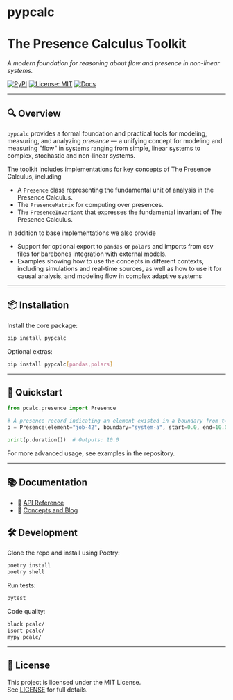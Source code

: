 # pypcalc
# The Presence Calculus Toolkit
_A modern foundation for reasoning about flow and presence in non-linear systems._

[![PyPI](https://img.shields.io/pypi/v/pypcalc.svg)](https://pypi.org/project/pypcalc/)
[![License: MIT](https://img.shields.io/badge/License-MIT-yellow.svg)](LICENSE)
[![Docs](https://img.shields.io/badge/docs-online-blue.svg)](https://py.pcalc.org)

---

## 🔍 Overview

`pypcalc` provides a formal foundation and practical tools for modeling, measuring, and analyzing *presence* — 
a unifying concept for modeling and measuring "flow" in systems ranging from simple, linear systems to complex, 
stochastic and non-linear systems. 

The toolkit includes implementations for key concepts of The Presence Calculus, including

- A `Presence` class representing the fundamental unit of analysis in the Presence Calculus. 
- The `PresenceMatrix` for computing over presences.
- The `PresenceInvariant` that expresses the fundamental invariant of The Presence Calculus. 

In addition to base implementations we also provide 

- Support for optional export to `pandas` or `polars` and imports from csv files for barebones integration with external models.
- Examples showing how to use the concepts in different contexts, including simulations and real-time sources, as well as how to use it for causal analysis, and modeling flow in complex adaptive systems

---

## 📦 Installation

Install the core package:

```bash
pip install pypcalc
```

Optional extras:

```bash
pip install pypcalc[pandas,polars]
```

---

## 🚀 Quickstart

```python
from pcalc.presence import Presence

# A presence record indicating an element existed in a boundary from t=0 to t=10
p = Presence(element="job-42", boundary="system-a", start=0.0, end=10.0)

print(p.duration())  # Outputs: 10.0
```

For more advanced usage, see examples in the repository.

---

## 📚 Documentation

- 📘 [API Reference](https://py.pcalc.org)
- 🧠 [Concepts and Blog](https://www.polaris-flow-dispatch.com)



## 🛠 Development

Clone the repo and install using Poetry:

```bash
poetry install
poetry shell
```

Run tests:

```bash
pytest
```

Code quality:

```bash
black pcalc/
isort pcalc/
mypy pcalc/
```

---

## 📝 License

This project is licensed under the MIT License.  
See [LICENSE](./LICENSE) for full details.
